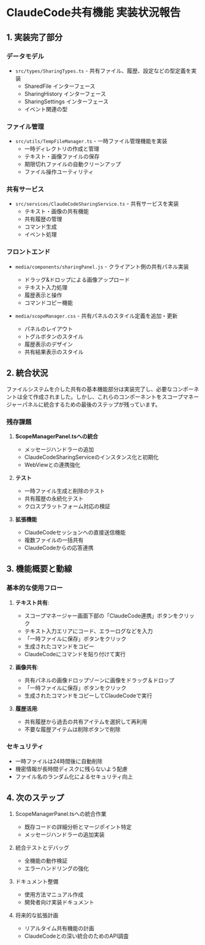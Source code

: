 # ClaudeCode共有機能 実装状況報告

## 1. 実装完了部分

### データモデル
- `src/types/SharingTypes.ts` - 共有ファイル、履歴、設定などの型定義を実装
  - SharedFile インターフェース
  - SharingHistory インターフェース
  - SharingSettings インターフェース
  - イベント関連の型

### ファイル管理
- `src/utils/TempFileManager.ts` - 一時ファイル管理機能を実装
  - 一時ディレクトリの作成と管理
  - テキスト・画像ファイルの保存
  - 期限切れファイルの自動クリーンアップ
  - ファイル操作ユーティリティ

### 共有サービス
- `src/services/ClaudeCodeSharingService.ts` - 共有サービスを実装
  - テキスト・画像の共有機能
  - 共有履歴の管理
  - コマンド生成
  - イベント処理

### フロントエンド
- `media/components/sharingPanel.js` - クライアント側の共有パネル実装
  - ドラッグ&ドロップによる画像アップロード
  - テキスト入力処理
  - 履歴表示と操作
  - コマンドコピー機能

- `media/scopeManager.css` - 共有パネルのスタイル定義を追加・更新
  - パネルのレイアウト
  - トグルボタンのスタイル
  - 履歴表示のデザイン
  - 共有結果表示のスタイル

## 2. 統合状況

ファイルシステムを介した共有の基本機能部分は実装完了し、必要なコンポーネントは全て作成されました。しかし、これらのコンポーネントをスコープマネージャーパネルに統合するための最後のステップが残っています。

### 残存課題

1. **ScopeManagerPanel.tsへの統合**
   - メッセージハンドラーの追加
   - ClaudeCodeSharingServiceのインスタンス化と初期化
   - WebViewとの連携強化

2. **テスト**
   - 一時ファイル生成と削除のテスト
   - 共有履歴の永続化テスト
   - クロスプラットフォーム対応の検証

3. **拡張機能**
   - ClaudeCodeセッションへの直接送信機能
   - 複数ファイルの一括共有
   - ClaudeCodeからの応答連携

## 3. 機能概要と動線

### 基本的な使用フロー

1. **テキスト共有**:
   - スコープマネージャー画面下部の「ClaudeCode連携」ボタンをクリック
   - テキスト入力エリアにコード、エラーログなどを入力
   - 「一時ファイルに保存」ボタンをクリック
   - 生成されたコマンドをコピー
   - ClaudeCodeにコマンドを貼り付けて実行

2. **画像共有**:
   - 共有パネルの画像ドロップゾーンに画像をドラッグ＆ドロップ
   - 「一時ファイルに保存」ボタンをクリック
   - 生成されたコマンドをコピーしてClaudeCodeで実行

3. **履歴活用**:
   - 共有履歴から過去の共有アイテムを選択して再利用
   - 不要な履歴アイテムは削除ボタンで削除

### セキュリティ

- 一時ファイルは24時間後に自動削除
- 機密情報が長時間ディスクに残らないよう配慮
- ファイル名のランダム化によるセキュリティ向上

## 4. 次のステップ

1. ScopeManagerPanel.tsへの統合作業
   - 既存コードの詳細分析とマージポイント特定
   - メッセージハンドラーの追加実装

2. 統合テストとデバッグ
   - 全機能の動作検証
   - エラーハンドリングの強化

3. ドキュメント整備
   - 使用方法マニュアル作成
   - 開発者向け実装ドキュメント

4. 将来的な拡張計画
   - リアルタイム共有機能の計画
   - ClaudeCodeとの深い統合のためのAPI調査